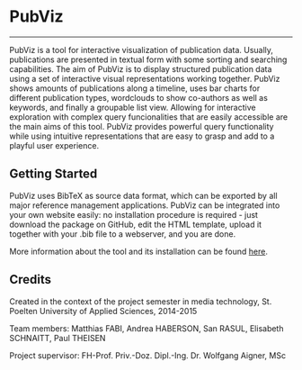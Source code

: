 PubViz
================

----------------
PubViz is a tool for interactive visualization of publication data. Usually, publications are presented in textual form with some sorting and searching capabilities. The aim of PubViz is to display structured publication data using a set of interactive visual representations working together. PubViz shows amounts of publications along a timeline, uses bar charts for different publication types, wordclouds to show co-authors as well as keywords, and finally a groupable list view. Allowing for interactive exploration with complex query funcionalities that are easily accessible are the main aims of this tool. PubViz provides powerful query functionality while using intuitive representations that are easy to grasp and add to a playful user experience.

Getting Started
---------------

PubViz uses BibTeX as source data format, which can be exported by all major reference management applications. PubViz can be integrated into your own website easily: no installation procedure is required - just download the package on GitHub, edit the HTML template, upload it together with your .bib file to a webserver, and you are done.

More information about the tool and its installation can be found [here](http://mt121074.students.fhstp.ac.at/pubviz/). 

Credits
---------------

Created in the context of the project semester in media technology, St. Poelten University of Applied Sciences, 2014-2015

Team members: Matthias FABI, Andrea HABERSON, San RASUL, Elisabeth SCHNAITT, Paul THEISEN

Project supervisor: FH-Prof. Priv.-Doz. Dipl.-Ing. Dr. Wolfgang Aigner, MSc

